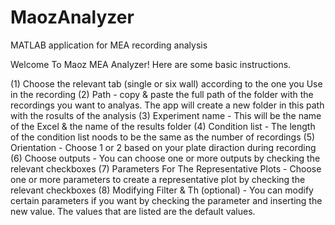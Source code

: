# MaozAnalyzer
MATLAB application for MEA recording analysis

Welcome To Maoz MEA Analyzer! Here are some basic instructions.

﻿﻿﻿﻿(1) Choose the relevant tab (single or six wall) according to the one you Use in the recording
(2) ﻿﻿﻿Path - copy & paste the full path of the folder with the recordings you want to analyas. The app will create a new folder in this path with the rosults of the analysis
(3) Experiment name - This will be the name of the Excel & the name of the results folder
﻿﻿﻿﻿(4) Condition list - The length of the condition list noods to be the same as the number of recordings
(5) ﻿﻿﻿﻿Orientation - Choose 1 or 2 based on your plate diraction during recording 
(6) ﻿﻿﻿﻿Choose outputs - You can choose one or more outputs by checking the relevant checkboxes
﻿﻿﻿﻿(7) Parameters For The Representative Plots - Choose one or more parameters to create a representative plot by checking the relevant checkboxes
﻿﻿﻿﻿(8) Modifying Filter & Th (optional) - You can modify certain parameters if you want by checking the parameter and inserting the new value. The values that are listed are the default values.
